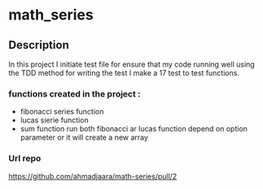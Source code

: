 

# math_series

## Description
In this project  I initiate test file for ensure that my code running well using the TDD method for writing the test 
I make a 17 test to test functions.

### functions created in the project :

- fibonacci series function
- lucas sierie function 
- sum function run both fibonacci ar lucas function depend on option parameter or it will create a new array     

### Url repo

https://github.com/ahmadjaara/math-series/pull/2


